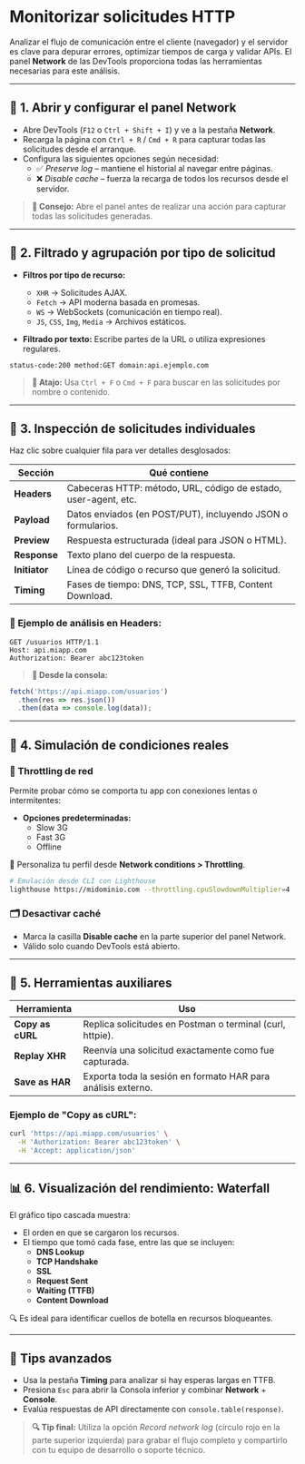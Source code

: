 # Monitorizar solicitudes HTTP

Analizar el flujo de comunicación entre el cliente (navegador) y el servidor es clave para depurar errores, optimizar tiempos de carga y validar APIs. El panel **Network** de las DevTools proporciona todas las herramientas necesarias para este análisis.

---

## 🔎 1. Abrir y configurar el panel Network

- Abre DevTools (`F12` o `Ctrl + Shift + I`) y ve a la pestaña **Network**.
- Recarga la página con `Ctrl + R` / `Cmd + R` para capturar todas las solicitudes desde el arranque.
- Configura las siguientes opciones según necesidad:
  - ✅ *Preserve log* – mantiene el historial al navegar entre páginas.
  - ❌ *Disable cache* – fuerza la recarga de todos los recursos desde el servidor.

> **🧪 Consejo:** Abre el panel antes de realizar una acción para capturar todas las solicitudes generadas.

---

## 📁 2. Filtrado y agrupación por tipo de solicitud

- **Filtros por tipo de recurso:**
  - `XHR` → Solicitudes AJAX.
  - `Fetch` → API moderna basada en promesas.
  - `WS` → WebSockets (comunicación en tiempo real).
  - `JS`, `CSS`, `Img`, `Media` → Archivos estáticos.

- **Filtrado por texto:** Escribe partes de la URL o utiliza expresiones regulares.

```regex
status-code:200 method:GET domain:api.ejemplo.com
```

> **🧠 Atajo:** Usa `Ctrl + F` o `Cmd + F` para buscar en las solicitudes por nombre o contenido.

---

## 🧾 3. Inspección de solicitudes individuales

Haz clic sobre cualquier fila para ver detalles desglosados:

| Sección    | Qué contiene                                                                 |
|------------|------------------------------------------------------------------------------|
| **Headers**    | Cabeceras HTTP: método, URL, código de estado, user-agent, etc.           |
| **Payload**    | Datos enviados (en POST/PUT), incluyendo JSON o formularios.              |
| **Preview**    | Respuesta estructurada (ideal para JSON o HTML).                          |
| **Response**   | Texto plano del cuerpo de la respuesta.                                   |
| **Initiator**  | Línea de código o recurso que generó la solicitud.                        |
| **Timing**     | Fases de tiempo: DNS, TCP, SSL, TTFB, Content Download.                   |

### 🔧 Ejemplo de análisis en Headers:

```http
GET /usuarios HTTP/1.1
Host: api.miapp.com
Authorization: Bearer abc123token
```

> **🧪 Desde la consola:**

```js
fetch('https://api.miapp.com/usuarios')
  .then(res => res.json())
  .then(data => console.log(data));
```

---

## 🚦 4. Simulación de condiciones reales

### 📶 Throttling de red

Permite probar cómo se comporta tu app con conexiones lentas o intermitentes:

- **Opciones predeterminadas:**
  - Slow 3G
  - Fast 3G
  - Offline

🔧 Personaliza tu perfil desde **Network conditions > Throttling**.

```bash
# Emulación desde CLI con Lighthouse
lighthouse https://midominio.com --throttling.cpuSlowdownMultiplier=4
```

### 🗂 Desactivar caché

- Marca la casilla **Disable cache** en la parte superior del panel Network.
- Válido solo cuando DevTools está abierto.

---

## 🧰 5. Herramientas auxiliares

| Herramienta       | Uso                                                                                           |
|-------------------|-----------------------------------------------------------------------------------------------|
| **Copy as cURL**  | Replica solicitudes en Postman o terminal (curl, httpie).                                     |
| **Replay XHR**    | Reenvía una solicitud exactamente como fue capturada.                                       |
| **Save as HAR**   | Exporta toda la sesión en formato HAR para análisis externo.                                  |

### Ejemplo de "Copy as cURL":

```bash
curl 'https://api.miapp.com/usuarios' \
  -H 'Authorization: Bearer abc123token' \
  -H 'Accept: application/json'
```

---

## 📊 6. Visualización del rendimiento: Waterfall

El gráfico tipo cascada muestra:

- El orden en que se cargaron los recursos.
- El tiempo que tomó cada fase, entre las que se incluyen:
  - **DNS Lookup**
  - **TCP Handshake**
  - **SSL**
  - **Request Sent**
  - **Waiting (TTFB)**
  - **Content Download**

🔍 Es ideal para identificar cuellos de botella en recursos bloqueantes.

---

## 📌 Tips avanzados

- Usa la pestaña **Timing** para analizar si hay esperas largas en TTFB.
- Presiona `Esc` para abrir la Consola inferior y combinar **Network** + **Console**.
- Evalúa respuestas de API directamente con `console.table(response)`.

> **🔍 Tip final:** Utiliza la opción *Record network log* (círculo rojo en la parte superior izquierda) para grabar el flujo completo y compartirlo con tu equipo de desarrollo o soporte técnico.